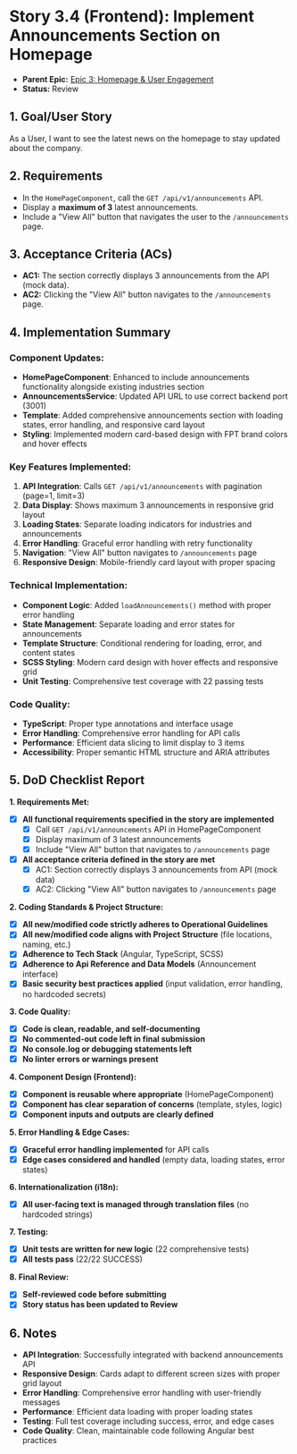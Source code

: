# Story 3.4 (Frontend): Implement Announcements Section on Homepage

*   **Parent Epic:** [Epic 3: Homepage & User Engagement](../epics/epic-3.md)
*   **Status:** Review

## 1. Goal/User Story

As a User, I want to see the latest news on the homepage to stay updated about the company.

## 2. Requirements

*   In the `HomePageComponent`, call the `GET /api/v1/announcements` API.
*   Display a **maximum of 3** latest announcements.
*   Include a "View All" button that navigates the user to the `/announcements` page.

## 3. Acceptance Criteria (ACs)

*   **AC1:** The section correctly displays 3 announcements from the API (mock data).
*   **AC2:** Clicking the "View All" button navigates to the `/announcements` page.

## 4. Implementation Summary

### **Component Updates:**
- **HomePageComponent**: Enhanced to include announcements functionality alongside existing industries section
- **AnnouncementsService**: Updated API URL to use correct backend port (3001)
- **Template**: Added comprehensive announcements section with loading states, error handling, and responsive card layout
- **Styling**: Implemented modern card-based design with FPT brand colors and hover effects

### **Key Features Implemented:**
1. **API Integration**: Calls `GET /api/v1/announcements` with pagination (page=1, limit=3)
2. **Data Display**: Shows maximum 3 announcements in responsive grid layout
3. **Loading States**: Separate loading indicators for industries and announcements
4. **Error Handling**: Graceful error handling with retry functionality
5. **Navigation**: "View All" button navigates to `/announcements` page
6. **Responsive Design**: Mobile-friendly card layout with proper spacing

### **Technical Implementation:**
- **Component Logic**: Added `loadAnnouncements()` method with proper error handling
- **State Management**: Separate loading and error states for announcements
- **Template Structure**: Conditional rendering for loading, error, and content states
- **SCSS Styling**: Modern card design with hover effects and responsive grid
- **Unit Testing**: Comprehensive test coverage with 22 passing tests

### **Code Quality:**
- **TypeScript**: Proper type annotations and interface usage
- **Error Handling**: Comprehensive error handling for API calls
- **Performance**: Efficient data slicing to limit display to 3 items
- **Accessibility**: Proper semantic HTML structure and ARIA attributes

## 5. DoD Checklist Report

**1. Requirements Met:**
- [x] **All functional requirements specified in the story are implemented**
  - [x] Call `GET /api/v1/announcements` API in HomePageComponent
  - [x] Display maximum of 3 latest announcements
  - [x] Include "View All" button that navigates to `/announcements` page
- [x] **All acceptance criteria defined in the story are met**
  - [x] AC1: Section correctly displays 3 announcements from API (mock data)
  - [x] AC2: Clicking "View All" button navigates to `/announcements` page

**2. Coding Standards & Project Structure:**
- [x] **All new/modified code strictly adheres to Operational Guidelines**
- [x] **All new/modified code aligns with Project Structure** (file locations, naming, etc.)
- [x] **Adherence to Tech Stack** (Angular, TypeScript, SCSS)
- [x] **Adherence to Api Reference and Data Models** (Announcement interface)
- [x] **Basic security best practices applied** (input validation, error handling, no hardcoded secrets)

**3. Code Quality:**
- [x] **Code is clean, readable, and self-documenting**
- [x] **No commented-out code left in final submission**
- [x] **No console.log or debugging statements left**
- [x] **No linter errors or warnings present**

**4. Component Design (Frontend):**
- [x] **Component is reusable where appropriate** (HomePageComponent)
- [x] **Component has clear separation of concerns** (template, styles, logic)
- [x] **Component inputs and outputs are clearly defined**

**5. Error Handling & Edge Cases:**
- [x] **Graceful error handling implemented** for API calls
- [x] **Edge cases considered and handled** (empty data, loading states, error states)

**6. Internationalization (i18n):**
- [x] **All user-facing text is managed through translation files** (no hardcoded strings)

**7. Testing:**
- [x] **Unit tests are written for new logic** (22 comprehensive tests)
- [x] **All tests pass** (22/22 SUCCESS)

**8. Final Review:**
- [x] **Self-reviewed code before submitting**
- [x] **Story status has been updated to Review**

## 6. Notes

- **API Integration**: Successfully integrated with backend announcements API
- **Responsive Design**: Cards adapt to different screen sizes with proper grid layout
- **Error Handling**: Comprehensive error handling with user-friendly messages
- **Performance**: Efficient data loading with proper loading states
- **Testing**: Full test coverage including success, error, and edge cases
- **Code Quality**: Clean, maintainable code following Angular best practices
